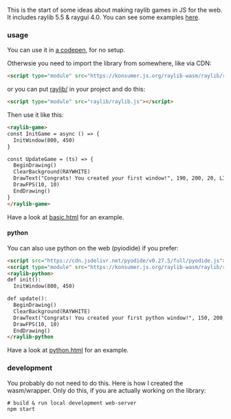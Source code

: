 This is the start of some ideas about making raylib games in JS for the web. It includes raylib 5.5 & raygui 4.0. You can see some examples [here](https://konsumer.js.org/raylib-wasm).

### usage

You can use it in [a codepen](https://codepen.io/konsumer/pen/NWEdxZq?editors=1000), for no setup.

Otherwsie you need to import the library from somewhere, like via CDN:

```html
<script type="module" src="https://konsumer.js.org/raylib-wasm/raylib/raylib.js"></script>
```

or you can put [raylib/](docs/raylib/) in your project and do this:

```html
<script type="module" src="raylib/raylib.js"></script>
```

Then use it like this:

```html
<raylib-game>
const InitGame = async () => {
  InitWindow(800, 450)
}

const UpdateGame = (ts) => {
  BeginDrawing()
  ClearBackground(RAYWHITE)
  DrawText("Congrats! You created your first window!", 190, 200, 20, LIGHTGRAY);
  DrawFPS(10, 10)
  EndDrawing()
}
</raylib-game>
```

Have a look at [basic.html](docs/basic.html) for an example.


#### python

You can also use python on the web (pyiodide) if you prefer:

```html
<script src="https://cdn.jsdelivr.net/pyodide/v0.27.5/full/pyodide.js"></script>
<script type="module" src="https://konsumer.js.org/raylib-wasm/raylib/raylib-python.js"></script>
<raylib-python>
def init():
  InitWindow(800, 450)

def update():
  BeginDrawing()
  ClearBackground(RAYWHITE)
  DrawText("Congrats! You created your first python window!", 150, 200, 20, LIGHTGRAY)
  DrawFPS(10, 10)
  EndDrawing()
</raylib-python
```

Have a look at [python.html](docs/python.html) for an example.

### development

You probably do not need to do this. Here is how I created the wasm/wrapper. Only do this, if you are actually working on the library:

```
# build & run local development web-server
npm start
```


